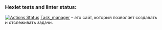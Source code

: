 ### Hexlet tests and linter status:
[![Actions Status](https://github.com/zhukata/python-project-52/actions/workflows/hexlet-check.yml/badge.svg)](https://github.com/zhukata/python-project-52/actions)
[Task_manager](https://python-project-52-zkw5.onrender.com) – это сайт, который позволяет создавать и отслеживать задачи.
